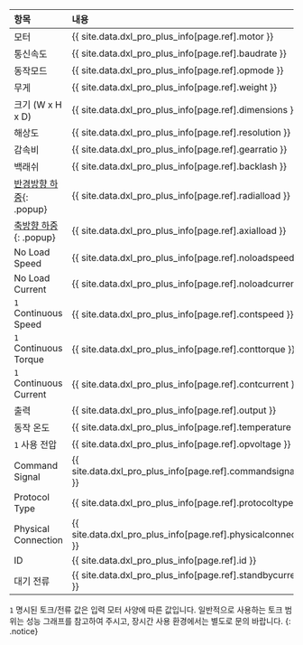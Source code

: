 
| 항목                      | 내용                                                           |
|:--------------------------|:---------------------------------------------------------------|
| 모터                      | {{ site.data.dxl_pro_plus_info[page.ref].motor }}              |
| 통신속도                  | {{ site.data.dxl_pro_plus_info[page.ref].baudrate }}           |
| 동작모드                  | {{ site.data.dxl_pro_plus_info[page.ref].opmode }}             |
| 무게                      | {{ site.data.dxl_pro_plus_info[page.ref].weight }}             |
| 크기 (W x H x D)          | {{ site.data.dxl_pro_plus_info[page.ref].dimensions }}         |
| 해상도                    | {{ site.data.dxl_pro_plus_info[page.ref].resolution }}         |
| 감속비                    | {{ site.data.dxl_pro_plus_info[page.ref].gearratio }}          |
| 백래쉬                    | {{ site.data.dxl_pro_plus_info[page.ref].backlash }}           |{% if site.data.dxl_pro_plus_info[page.ref].radialload != 'N/A' %}
| [반경방향 하중]{: .popup} | {{ site.data.dxl_pro_plus_info[page.ref].radialload }}         |{% else %}{% endif %}{% if site.data.dxl_pro_plus_info[page.ref].axialload != 'N/A' %}
| [축방향 하중]{: .popup}   | {{ site.data.dxl_pro_plus_info[page.ref].axialload }}          |{% else %}{% endif %}
| No Load Speed             | {{ site.data.dxl_pro_plus_info[page.ref].noloadspeed }}        |
| No Load Current           | {{ site.data.dxl_pro_plus_info[page.ref].noloadcurrent }}      |
| `1` Continuous Speed      | {{ site.data.dxl_pro_plus_info[page.ref].contspeed }}          |
| `1` Continuous Torque     | {{ site.data.dxl_pro_plus_info[page.ref].conttorque }}         |
| `1` Continuous Current    | {{ site.data.dxl_pro_plus_info[page.ref].contcurrent }}        |
| 출력                      | {{ site.data.dxl_pro_plus_info[page.ref].output }}             |
| 동작 온도                 | {{ site.data.dxl_pro_plus_info[page.ref].temperature }}        |
| `1` 사용 전압             | {{ site.data.dxl_pro_plus_info[page.ref].opvoltage }}          |
| Command Signal            | {{ site.data.dxl_pro_plus_info[page.ref].commandsignalkr }}    |
| Protocol Type             | {{ site.data.dxl_pro_plus_info[page.ref].protocoltypekr }}     |
| Physical Connection       | {{ site.data.dxl_pro_plus_info[page.ref].physicalconnection }} |
| ID                        | {{ site.data.dxl_pro_plus_info[page.ref].id }}                 |
| 대기 전류                 | {{ site.data.dxl_pro_plus_info[page.ref].standbycurrent }}     |

`1` 명시된 토크/전류 값은 입력 모터 사양에 따른 값입니다. 일반적으로 사용하는 토크 범위는 성능 그래프를 참고하여 주시고, 장시간 사용 환경에서는 별도로 문의 바랍니다.
{: .notice}

[반경방향 하중]: /assets/images/dxl/axial_radial_load_pro.png
[축방향 하중]: /assets/images/dxl/axial_radial_load_pro.png
